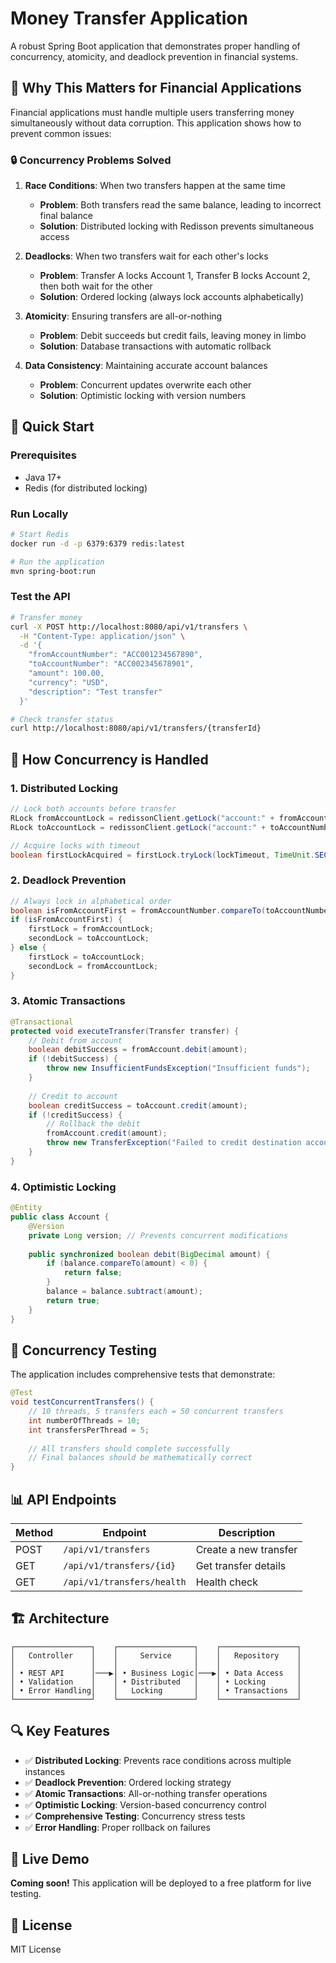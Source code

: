 # Money Transfer Application

A robust Spring Boot application that demonstrates proper handling of concurrency, atomicity, and deadlock prevention in financial systems.

## 🎯 Why This Matters for Financial Applications

Financial applications must handle multiple users transferring money simultaneously without data corruption. This application shows how to prevent common issues:

### 🔒 **Concurrency Problems Solved**

1. **Race Conditions**: When two transfers happen at the same time
   - **Problem**: Both transfers read the same balance, leading to incorrect final balance
   - **Solution**: Distributed locking with Redisson prevents simultaneous access

2. **Deadlocks**: When two transfers wait for each other's locks
   - **Problem**: Transfer A locks Account 1, Transfer B locks Account 2, then both wait for the other
   - **Solution**: Ordered locking (always lock accounts alphabetically)

3. **Atomicity**: Ensuring transfers are all-or-nothing
   - **Problem**: Debit succeeds but credit fails, leaving money in limbo
   - **Solution**: Database transactions with automatic rollback

4. **Data Consistency**: Maintaining accurate account balances
   - **Problem**: Concurrent updates overwrite each other
   - **Solution**: Optimistic locking with version numbers

## 🚀 Quick Start

### Prerequisites
- Java 17+
- Redis (for distributed locking)

### Run Locally
```bash
# Start Redis
docker run -d -p 6379:6379 redis:latest

# Run the application
mvn spring-boot:run
```

### Test the API
```bash
# Transfer money
curl -X POST http://localhost:8080/api/v1/transfers \
  -H "Content-Type: application/json" \
  -d '{
    "fromAccountNumber": "ACC001234567890",
    "toAccountNumber": "ACC002345678901", 
    "amount": 100.00,
    "currency": "USD",
    "description": "Test transfer"
  }'

# Check transfer status
curl http://localhost:8080/api/v1/transfers/{transferId}
```

## 🔧 How Concurrency is Handled

### 1. Distributed Locking
```java
// Lock both accounts before transfer
RLock fromAccountLock = redissonClient.getLock("account:" + fromAccountNumber);
RLock toAccountLock = redissonClient.getLock("account:" + toAccountNumber);

// Acquire locks with timeout
boolean firstLockAcquired = firstLock.tryLock(lockTimeout, TimeUnit.SECONDS);
```

### 2. Deadlock Prevention
```java
// Always lock in alphabetical order
boolean isFromAccountFirst = fromAccountNumber.compareTo(toAccountNumber) <= 0;
if (isFromAccountFirst) {
    firstLock = fromAccountLock;
    secondLock = toAccountLock;
} else {
    firstLock = toAccountLock;
    secondLock = fromAccountLock;
}
```

### 3. Atomic Transactions
```java
@Transactional
protected void executeTransfer(Transfer transfer) {
    // Debit from account
    boolean debitSuccess = fromAccount.debit(amount);
    if (!debitSuccess) {
        throw new InsufficientFundsException("Insufficient funds");
    }
    
    // Credit to account
    boolean creditSuccess = toAccount.credit(amount);
    if (!creditSuccess) {
        // Rollback the debit
        fromAccount.credit(amount);
        throw new TransferException("Failed to credit destination account");
    }
}
```

### 4. Optimistic Locking
```java
@Entity
public class Account {
    @Version
    private Long version; // Prevents concurrent modifications
    
    public synchronized boolean debit(BigDecimal amount) {
        if (balance.compareTo(amount) < 0) {
            return false;
        }
        balance = balance.subtract(amount);
        return true;
    }
}
```

## 🧪 Concurrency Testing

The application includes comprehensive tests that demonstrate:

```java
@Test
void testConcurrentTransfers() {
    // 10 threads, 5 transfers each = 50 concurrent transfers
    int numberOfThreads = 10;
    int transfersPerThread = 5;
    
    // All transfers should complete successfully
    // Final balances should be mathematically correct
}
```

## 📊 API Endpoints

| Method | Endpoint | Description |
|--------|----------|-------------|
| POST | `/api/v1/transfers` | Create a new transfer |
| GET | `/api/v1/transfers/{id}` | Get transfer details |
| GET | `/api/v1/transfers/health` | Health check |

## 🏗️ Architecture

```
┌─────────────────┐    ┌─────────────────┐    ┌─────────────────┐
│   Controller    │    │     Service     │    │   Repository    │
│                 │    │                 │    │                 │
│ • REST API      │───▶│ • Business Logic│───▶│ • Data Access   │
│ • Validation    │    │ • Distributed   │    │ • Locking       │
│ • Error Handling│    │   Locking       │    │ • Transactions  │
└─────────────────┘    └─────────────────┘    └─────────────────┘
```

## 🔍 Key Features

- ✅ **Distributed Locking**: Prevents race conditions across multiple instances
- ✅ **Deadlock Prevention**: Ordered locking strategy
- ✅ **Atomic Transactions**: All-or-nothing transfer operations
- ✅ **Optimistic Locking**: Version-based concurrency control
- ✅ **Comprehensive Testing**: Concurrency stress tests
- ✅ **Error Handling**: Proper rollback on failures

## 🚀 Live Demo

**Coming soon!** This application will be deployed to a free platform for live testing.

## 📝 License

MIT License 
